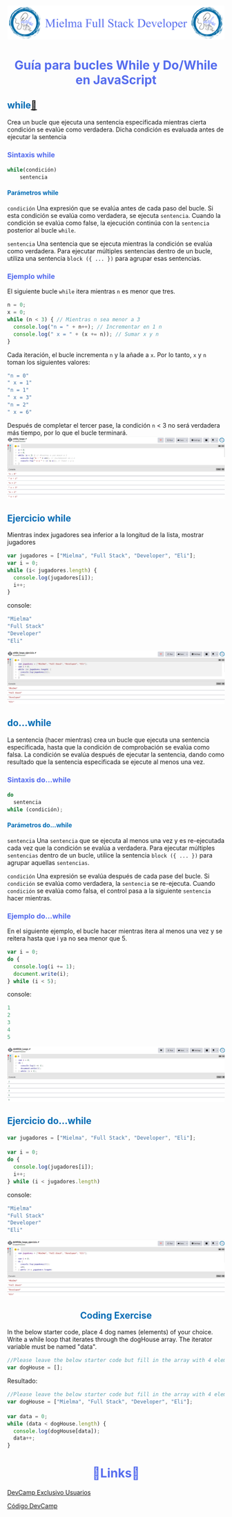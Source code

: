 ![Logo Mielma](image/Logo_Encabezado.png)

# <center><b><font color="#556CEE">Guía para bucles While y Do/While en JavaScript</font></b>

## <b><font color="#006cb5">while[🔗][while]</font></b>
Crea un bucle que ejecuta una sentencia especificada mientras cierta condición se evalúe como verdadera. Dicha condición es evaluada antes de ejecutar la sentencia
### <font color="#556CEE">Sintaxis while</font>
```js
while(condición)
    sentencia
```

#### <font color="#006cb5">Parámetros while </font>
`condición` Una expresión que se evalúa antes de cada paso del bucle. Si esta condición se evalúa como verdadera, se ejecuta `sentencia`. Cuando la condición se evalúa como false, la ejecución continúa con la `sentencia` posterior al bucle `while`.

`sentencia` Una sentencia que se ejecuta mientras la condición se evalúa como verdadera. Para ejecutar múltiples sentencias dentro de un bucle, utiliza una sentencia `block ({ ... })` para agrupar esas sentencias.

### <font color="#556CEE">Ejemplo  while</font>
El siguiente bucle `while` itera mientras `n` es menor que tres.

```js
n = 0;
x = 0;
while (n < 3) { // Mientras n sea menor a 3
  console.log("n = " + n++); // Incrementar en 1 n
  console.log(" x = " + (x += n)); // Sumar x y n
}
```
Cada iteración, el bucle incrementa `n` y la añade a `x`. Por lo tanto, `x` y `n` toman los siguientes valores:
```js
"n = 0"
" x = 1"
"n = 1"
" x = 3"
"n = 2"
" x = 6"
```
Después de completar el tercer pase, la condición `n` < 3 no será verdadera más tiempo, por lo que el bucle terminará.
![while image][while image]

## <b><font color="#006cb5">Ejercicio while</font></b>
Mientras index jugadores sea inferior a la longitud de la lista, mostrar jugadores
```js
var jugadores = ["Mielma", "Full Stack", "Developer", "Eli"];
var i = 0;
while (i< jugadores.length) {
  console.log(jugadores[i]);
  i++;
}
```
console:
```js
"Mielma"
"Full Stack"
"Developer"
"Eli"
```
![while ejercicio image][while ejercicio image]

## <b><font color="#006cb5">do...while</font></b>
La sentencia (hacer mientras) crea un bucle que ejecuta una sentencia especificada, hasta que la condición de comprobación se evalúa como falsa. La condición se evalúa después de ejecutar la sentencia, dando como resultado que la sentencia especificada se ejecute al menos una vez.
### <font color="#556CEE">Sintaxis do...while</font>
```js
do
  sentencia
while (condición);
```

#### <font color="#006cb5">Parámetros do...while</font>
`sentencia`
Una `sentencia` que se ejecuta al menos una vez y es re-ejecutada cada vez que la condición se evalúa a verdadera. Para ejecutar múltiples `sentencias` dentro de un bucle, utilice la sentencia `block ({ ... })` para agrupar aquellas `sentencias`.

`condición`
Una expresión se evalúa después de cada pase del bucle. Si `condición` se evalúa como verdadera, la `sentencia` se re-ejecuta. Cuando `condición` se evalúa como falsa, el control pasa a la siguiente `sentencia` hacer mientras.

### <font color="#556CEE">Ejemplo do...while</font>
En el siguiente ejemplo, el bucle hacer mientras itera al menos una vez y se reitera hasta que i ya no sea menor que 5.
```js
var i = 0;
do {
  console.log(i += 1);
  document.write(i);
} while (i < 5);
```
console:
```js
1
2
3
4
5
```
![doWhile][doWhile]

## <b><font color="#006cb5">Ejercicio do...while</font></b>
```js
var jugadores = ["Mielma", "Full Stack", "Developer", "Eli"];

var i = 0;
do {
  console.log(jugadores[i]);
  i++;
} while (i < jugadores.length)
```
console:
```js
"Mielma"
"Full Stack"
"Developer"
"Eli"
```
![doWhile ejercicio image][doWhile ejercicio image]


## <center><b><font color="#006cb5">Coding Exercise</font></b>
In the below starter code, place 4 dog names (elements) of your choice. Write a while loop that iterates through the dogHouse array. The iterator variable must be named "data".
```js
//Please leave the below starter code but fill in the array with 4 elements
var dogHouse = [];
```
Resultado:
```js
//Please leave the below starter code but fill in the array with 4 elements
var dogHouse = ["Mielma", "Full Stack", "Developer", "Eli"];

var data = 0;
while (data < dogHouse.length) {
  console.log(dogHouse[data]);
  data++;
}
```


# <center><b><font color="#556CEE">🔗Links🔗</font></b>

[DevCamp Exclusivo Usuarios](https://basque.devcamp.com/pt-full-stack-development-javascript-python-react/guide/guide-while-do-while-loops-javascript)  

[Código DevCamp](https://github.com/rails-camp/javascript-programming/blob/master/section_f_03_while_loops.js)



<!-- Ordenar enlaces -->

[while]:https://developer.mozilla.org/es/docs/Web/JavaScript/Reference/Statements/while

[while image]: image/while_loops.png

[while ejercicio image]:image/while_loops_ejercicio.png

[doWhile]: image/doWhile_Loops.png

[doWhile ejercicio image]: image/doWhile_loops_ejercicio.png